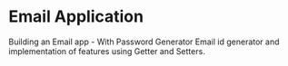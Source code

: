 # Email Application 
 Building an Email app - With Password Generator  Email id generator and implementation of features using Getter and Setters.  
